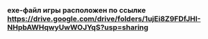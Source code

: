 ### exe-файл игры расположен по ссылке https://drive.google.com/drive/folders/1ujEi8Z9FDfJHI-NHpbAWHqwyUwWOJYqS?usp=sharing
